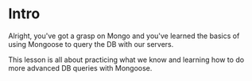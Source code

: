 # Intro

Alright, you've got a grasp on Mongo and you've learned the basics of using Mongoose to query the DB with our servers.



This lesson is all about practicing what we know and learning how to do more advanced DB queries with Mongoose.